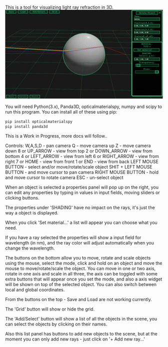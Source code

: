 This is a tool for visualizing light ray refraction in 3D.
![screenshot](https://github.com/wezu/raychaser/blob/master/screen.png)

You will need Python(3.x), Panda3D, opticalmaterialspy, numpy and scipy to run this program. You can install all of these using pip:
```
pip install opticalmaterialspy
pip install panda3d
```

This is a Work in Progress, more docs will follow..

Controls:
W,A,S,D - pan camera
Q - move camera up
Z - move camera down
8 or UP_ARROW - view from top
2 or DOWN_ARROW - view from bottom
4 or LEFT_ARROW - view from left
6 or RIGHT_ARROW - view from right
7 or HOME - view from front
1 or END - view from back
LEFT MOUSE BUTTON - select and/or move/rotate/scale object
SHIT + LEFT MOUSE BUTTON - and move cursor to pan camera
RIGHT MOUSE BUTTON - hold and move cursor to rotate camera
ESC - un-select object



When an object is selected a properties panel will pop up on the right, you can edit any properties by typing in values in input fields, moving sliders or clicking buttons.

The properties under 'SHADING' have no impact on the rays, it's just the way a object is displayed.

When you click 'Set material...' a list will appear you can choose what you need.

If you have a ray selected the properties will show a input field for wavelength (in nm), and the ray color will adjust automatically when you change the wavelength.

The buttons on the bottom allow you to move, rotate and scale objects using the mouse, select the mode, click and hold on an object and move the mouse to move/rotate/scale the object. You can move in one or two axis, rotate in one axis and scale in all three, the axis can be toggled with some extra buttons that will appear once you set the mode, and also a axis widget will be shown on top of the selected object. You can also switch between local and global coordinates.

From the buttons on the top - Save and Load are not working currently.

The 'Grid' button will show or hide the grid.

The 'Add/Select' button will show a list of all the objects in the scene, you can select the objects by clicking on their names.

Also this list panel has buttons to add new objects to the scene, but at the moment you can only add new rays - just click on '+ Add new ray...'

